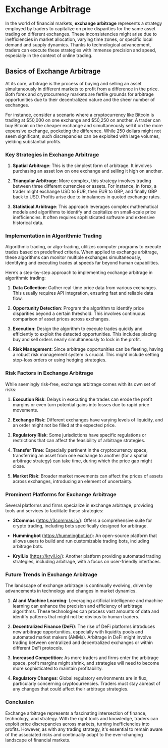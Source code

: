 # Exchange Arbitrage

In the world of financial markets, **exchange arbitrage** represents a strategy employed by traders to capitalize on price disparities for the same asset trading on different exchanges. These inconsistencies might arise due to inefficiencies in market allocation, varying time zones, or specific local demand and supply dynamics. Thanks to technological advancement, traders can execute these strategies with immense precision and speed, especially in the context of online trading.

## Basics of Exchange Arbitrage

At its core, arbitrage is the process of buying and selling an asset simultaneously in different markets to profit from a difference in the price. Both forex and cryptocurrency markets are fertile grounds for arbitrage opportunities due to their decentralized nature and the sheer number of exchanges.

For instance, consider a scenario where a cryptocurrency like Bitcoin is trading at $50,000 on one exchange and $50,250 on another. A trader can buy Bitcoin on the cheaper exchange and simultaneously sell it on the more expensive exchange, pocketing the difference. While 250 dollars might not seem significant, such discrepancies can be exploited with large volumes, yielding substantial profits.

### Key Strategies in Exchange Arbitrage

1. **Spatial Arbitrage**: This is the simplest form of arbitrage. It involves purchasing an asset low on one exchange and selling it high on another.
   
2. **Triangular Arbitrage**: More complex, this strategy involves trading between three different currencies or assets. For instance, in forex, a trader might exchange USD to EUR, then EUR to GBP, and finally GBP back to USD. Profits arise due to imbalances in quoted exchange rates.

3. **Statistical Arbitrage**: This approach leverages complex mathematical models and algorithms to identify and capitalize on small-scale price inefficiencies. It often requires sophisticated software and extensive historical data.

### Implementation in Algorithmic Trading

Algorithmic trading, or algo-trading, utilizes computer programs to execute trades based on predefined criteria. When applied to exchange arbitrage, these algorithms can monitor multiple exchanges simultaneously, identifying and executing trades at speeds far beyond human capabilities.

Here’s a step-by-step approach to implementing exchange arbitrage in algorithmic trading:

1. **Data Collection**: Gather real-time price data from various exchanges. This usually requires API integration, ensuring fast and reliable data flow.

2. **Opportunity Detection**: Program the algorithm to identify price disparities beyond a certain threshold. This involves continuous comparison of asset prices across exchanges.

3. **Execution**: Design the algorithm to execute trades quickly and efficiently to exploit the detected opportunities. This includes placing buy and sell orders nearly simultaneously to lock in the profit.

4. **Risk Management**: Since arbitrage opportunities can be fleeting, having a robust risk management system is crucial. This might include setting stop-loss orders or using hedging strategies.

### Risk Factors in Exchange Arbitrage

While seemingly risk-free, exchange arbitrage comes with its own set of risks:

1. **Execution Risk**: Delays in executing the trades can erode the profit margins or even turn potential gains into losses due to rapid price movements.

2. **Exchange Risk**: Different exchanges have varying levels of liquidity, and an order might not be filled at the expected price.

3. **Regulatory Risk**: Some jurisdictions have specific regulations or restrictions that can affect the feasibility of arbitrage strategies.

4. **Transfer Time**: Especially pertinent in the cryptocurrency space, transferring an asset from one exchange to another (for a spatial arbitrage strategy) can take time, during which the price gap might close.

5. **Market Risk**: Broader market movements can affect the prices of assets across exchanges, introducing an element of uncertainty.

### Prominent Platforms for Exchange Arbitrage

Several platforms and firms specialize in exchange arbitrage, providing tools and services to facilitate these strategies:

- **3Commas** (https://3commas.io/): Offers a comprehensive suite for crypto trading, including bots specifically designed for arbitrage.
  
- **Hummingbot** (https://hummingbot.io/): An open-source platform that allows users to build and run customizable trading bots, including arbitrage bots.

- **Kryll.io** (https://kryll.io/): Another platform providing automated trading strategies, including arbitrage, with a focus on user-friendly interfaces.

### Future Trends in Exchange Arbitrage

The landscape of exchange arbitrage is continually evolving, driven by advancements in technology and changes in market dynamics. 

1. **AI and Machine Learning**: Leveraging artificial intelligence and machine learning can enhance the precision and efficiency of arbitrage algorithms. These technologies can process vast amounts of data and identify patterns that might not be obvious to human traders.

2. **Decentralized Finance (DeFi)**: The rise of DeFi platforms introduces new arbitrage opportunities, especially with liquidity pools and automated market makers (AMMs). Arbitrage in DeFi might involve trading between centralized and decentralized exchanges or within different DeFi protocols.

3. **Increased Competition**: As more traders and firms enter the arbitrage space, profit margins might shrink, and strategies will need to become more sophisticated to maintain profitability.

4. **Regulatory Changes**: Global regulatory environments are in flux, particularly concerning cryptocurrencies. Traders must stay abreast of any changes that could affect their arbitrage strategies.

### Conclusion

Exchange arbitrage represents a fascinating intersection of finance, technology, and strategy. With the right tools and knowledge, traders can exploit price discrepancies across markets, turning inefficiencies into profits. However, as with any trading strategy, it's essential to remain aware of the associated risks and continually adapt to the ever-changing landscape of financial markets.
